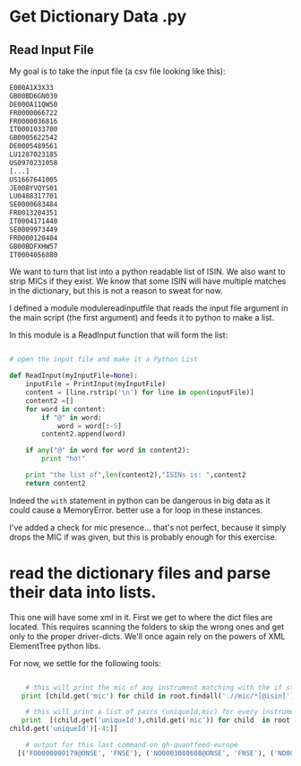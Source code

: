 # Get Dictionary Data .py

## Read Input File

My goal is to take the input file (a csv file looking like this):

```bash
E000A1X3X33
GB00BD6GN030
DE000A11QW50
FR0000066722
FR0000036816
IT0001033700
GB0005622542
DE0005489561
LU1287023185
US0970231058
[...]
US1667641005
JE00BYVQYS01
LU0488317701
SE0000683484
FR0013204351
IT0004171440
SE0009973449
FR0000120404
GB00BDFXHW57
IT0004056880
```

We want to turn that list into a python readable list of ISIN. 
We also want to strip MICs if they exist.
We know that some ISIN will have multiple matches in the dictionary, but this is not a reason to sweat for now.

I defined a module modulereadinputfile that reads the input file argument in the main script (the first argument) and feeds it to python to make a list.

In this module is a ReadInput function that will form the list:

```python

# open the input file and make it a Python List

def ReadInput(myInputFile=None):
    inputFile = PrintInput(myInputFile)
    content = [line.rstrip('\n') for line in open(inputFile)]
    content2 =[]
    for word in content:
        if "@" in word:
            word = word[:-5]
        content2.append(word)

    if any("@" in word for word in content2):
        print "ho!"

    print "the list of",len(content2),"ISINs is: ",content2
    return content2

```

Indeed the ```with``` statement in python can be dangerous in big data as it could cause a MemoryError. better use a for loop in these instances.

I've added a check for mic presence... that's not perfect, because it simply drops the MIC if was given, but this is probably enough for this exercise.

# read the dictionary files and parse their data into lists.

This one will have some xml in it. First we get to where the dict files are located.
This requires scanning the folders to skip the wrong ones and get only to the proper driver-dicts.
We'll once again rely on the powers of XML ElementTree python libs.

For now, we settle for the following tools:

```python

	# this will print the mic of any instrument matching with the if statement.
   print [child.get('mic') for child in root.findall('.//mic/*[@isin]') if child.get('uniqueId') == "GB00BFM6RT85@XLON"]

    # this will print a list of pairs (uniqueId,mic) for every instrument in file where the MIC field is different from the mic used in making the uniqueId:
   print  [(child.get('uniqueId'),child.get('mic')) for child  in root.findall('.//mic/*[@isin]') if child.get('mic') != \
child.get('uniqueId')[-4:]]

    # output for this last command on qh-quantfeed-europe
  [('FO0000000179@ONSE', 'FNSE'), ('NO0003080608@ONSE', 'FNSE'), ('NO0003035305@ONSE', 'FNSE'), ('NO0010199052@ONSE', 'FNSE'), ('CY0102630916@ONSE', 'FNSE'), ('NO0003679102@ONSE', 'FNSE'), ('NO0010360266@ONSE', 'FNSE'), ('NO0003399917@ONSE', 'FNSE'), ('BMG671801022@ONSE', 'FNSE'), ('SG1AD2000008@ONSE', 'FNSE'), ('CY0101550917@ONSE', 'FNSE'), ('KYG813131011@ONSE', 'FNSE'), ('SE0006091997@XSTO', 'FNSE'), ('SE0008347660@XSTO', 'FNSE'), ('NO0010657448@ONSE', 'FNSE'), ('NO0010694029@ONSE', 'FNSE'), ('NO0010576010@ONSE', 'FNSE'), ('NO0010283211@ONSE', 'FNSE'), ('DK0060477263@ONSE', 'FNSE'), ('NO0010564701@ONSE', 'FNSE'), ('NO0010776875@ONSE', 'FNSE'), ('SE0002367797@XSTO', 'FNSE'), ('NO0003064107@ONSE', 'FNSE'), ('NO0010716418@ONSE', 'FNSE'), ('NO0010317340@ONSE', 'FNSE'), ('NO0010014632@ONSE', 'FNSE'), ('SE0005992831@XSTO', 'FNSE'), ('SE0007730650@XSTO', 'FNSE'), ('SE0001105511@XSTO', 'FNSE'), ('NO0010571680@ONSE', 'FNSE'), ('NO0003095309@ONSE', 'FNSE'), ('NO0010792625@ONSE', 'FNSE'), ('NO0010671068@ONSE', 'FNSE'), ('SE0005003654@XSTO', 'FNSE'), ('NO0010466022@ONSE', 'FNSE'), ('NO0010289200@ONSE', 'FNSE'), ('NO0003043309@ONSE', 'FNSE'), ('NO0010629108@ONSE', 'FNSE'), ('DK0060945467@ONSE', 'FNSE'), ('NO0010593544@ONSE', 'FNSE'), ('BMG1466R1088@ONSE', 'FNSE'), ('NO0010734338@ONSE', 'FNSE'), ('NO0003070609@ONSE', 'FNSE'), ('SE0007100342@XSTO', 'FNSE'), ('NO0010778095@ONSE', 'FNSE'), ('NO0010743545@ONSE', 'FNSE'), ('NO0003096208@ONSE', 'FNSE'), ('NO0003117202@ONSE', 'FNSE'), ('NO0003025009@ONSE', 'FNSE'), ('SE0000188518@XSTO', 'FNSE'), ('NO0010360175@ONSE', 'FNSE'), ('NO0010571698@ONSE', 'FNSE'), ('SE0006543344@XSTO', 'FNSE'), ('SE0007158928@XSTO', 'FNSE'), ('NO0010001118@ONSE', 'FNSE'), ('NO0010397581@ONSE', 'FNSE'), ('NO0004913609@ONSE', 'FNSE'), ('MT0001000109@XSTO', 'FNSE'), ('SE0008091904@XSTO', 'FNSE'), ('CY0101162119@ONSE', 'FNSE'), ('NO0010789506@ONSE', 'FNSE'), ('SE0006143129@XSTO', 'FNSE'), ('SE0009160872@XSTO', 'FNSE'), ('CA46016U1084@XSTO', 'FNSE'), ('NO0010284318@ONSE', 'FNSE'), ('NO0010739402@ONSE', 'FNSE'), ('NO0010159684@ONSE', 'FNSE'), ('SE0003366871@ONSE', 'FNSE'), ('NO0004895103@ONSE', 'FNSE'), ('DK0060520450@ONSE', 'FNSE'), ('NO0010763550@ONSE', 'FNSE'), ('NO0010257728@ONSE', 'FNSE'), ('NO0010650013@ONSE', 'FNSE'), ('NO0010299068@ONSE', 'FNSE'), ('NO0003079709@ONSE', 'FNSE'), ('SE0007074505@XSTO', 'FNSE'), ('SE0007277876@XSTO', 'FNSE'), ('NO0010550056@ONSE', 'FNSE'), ('NO0010429145@ONSE', 'FNSE'), ('NO0003572802@ONSE', 'FNSE'), ('NO0010781206@ONSE', 'FNSE'), ('SE0006826046@XSTO', 'FNSE'), ('NO0010808892@ONSE', 'FNSE'), ('FO000A0DN9X4@ONSE', 'FNSE'), ('NO0010598683@ONSE', 'FNSE'), ('NO0003055808@ONSE', 'FNSE'), ('NO0010209331@ONSE', 'FNSE'), ('NO0003399909@ONSE', 'FNSE'), ('SE0004840718@XSTO', 'FNSE'), ('NO0003078107@ONSE', 'FNSE'), ('NO0010715394@ONSE', 'FNSE'), ('NO0010387004@ONSE', 'FNSE'), ('NO0010379779@ONSE', 'FNSE'), ('NO0003103103@ONSE', 'FNSE')]

```